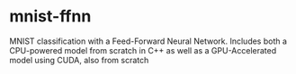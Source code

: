 # mnist-ffnn
MNIST classification with a Feed-Forward Neural Network. Includes both a CPU-powered model from scratch in C++ as well as a GPU-Accelerated model using CUDA, also from scratch
